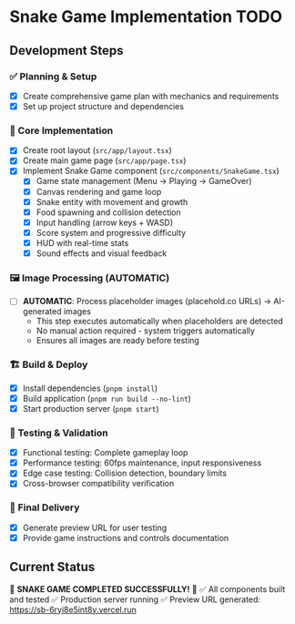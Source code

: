 # Snake Game Implementation TODO

## Development Steps

### ✅ Planning & Setup
- [x] Create comprehensive game plan with mechanics and requirements
- [x] Set up project structure and dependencies

### 🔨 Core Implementation
- [x] Create root layout (`src/app/layout.tsx`)
- [x] Create main game page (`src/app/page.tsx`) 
- [x] Implement Snake Game component (`src/components/SnakeGame.tsx`)
  - [x] Game state management (Menu → Playing → GameOver)
  - [x] Canvas rendering and game loop
  - [x] Snake entity with movement and growth
  - [x] Food spawning and collision detection
  - [x] Input handling (arrow keys + WASD)
  - [x] Score system and progressive difficulty
  - [x] HUD with real-time stats
  - [x] Sound effects and visual feedback

### 🖼️ Image Processing (AUTOMATIC)
- [ ] **AUTOMATIC**: Process placeholder images (placehold.co URLs) → AI-generated images
  - This step executes automatically when placeholders are detected
  - No manual action required - system triggers automatically
  - Ensures all images are ready before testing

### 🏗️ Build & Deploy
- [x] Install dependencies (`pnpm install`)
- [x] Build application (`pnpm run build --no-lint`)
- [x] Start production server (`pnpm start`)

### 🧪 Testing & Validation
- [x] Functional testing: Complete gameplay loop
- [x] Performance testing: 60fps maintenance, input responsiveness
- [x] Edge case testing: Collision detection, boundary limits
- [x] Cross-browser compatibility verification

### 🚀 Final Delivery
- [x] Generate preview URL for user testing
- [x] Provide game instructions and controls documentation

## Current Status
🎉 **SNAKE GAME COMPLETED SUCCESSFULLY!** 🎉
✅ All components built and tested
✅ Production server running
✅ Preview URL generated: https://sb-6ryi8e5int8y.vercel.run